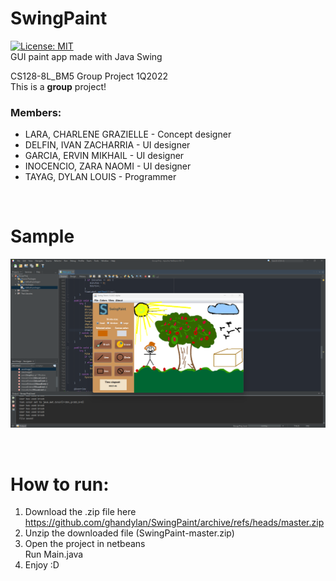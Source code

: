 # SwingPaint
[![License: MIT](https://img.shields.io/badge/License-MIT-yellow.svg)](https://opensource.org/licenses/MIT)\
GUI paint app made with Java Swing

CS128-8L_BM5 Group Project 1Q2022\
This is a **group** project!

### Members: 
 * LARA, CHARLENE GRAZIELLE - Concept designer
 * DELFIN, IVAN ZACHARRIA - UI designer
 * GARCIA, ERVIN MIKHAIL - UI designer
 * INOCENCIO, ZARA NAOMI - UI designer
 * TAYAG, DYLAN LOUIS - Programmer
 
&nbsp;
&nbsp;
&nbsp;

# Sample
![alt text for screen readers](readme_pics/sample_pic1.png "Text to show on mouseover")


&nbsp;
&nbsp;
&nbsp;

# How to run:
1. Download the .zip file here\
  https://github.com/ghandylan/SwingPaint/archive/refs/heads/master.zip
2. Unzip the downloaded file (SwingPaint-master.zip)
3. Open the project in netbeans\
   Run Main.java
4. Enjoy :D
